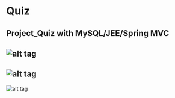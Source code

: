 # Quiz
Project_Quiz with MySQL/JEE/Spring MVC
-----
![alt tag](https://user-images.githubusercontent.com/98507843/152876696-ceb53a24-c2f5-4f5e-a37d-55420153ce0f.PNG)
-----
![alt tag](https://user-images.githubusercontent.com/98507843/152876728-b0132be2-45d0-49c7-b536-99a6483415bf.PNG)
-----
![alt tag](https://user-images.githubusercontent.com/98507843/152876795-ebabe6da-235f-4bdb-af4b-8e36ef5f22f7.PNG)
